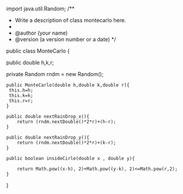 import java.util.Random;
/**
 * Write a description of class montecarlo here.
 * 
 * @author (your name) 
 * @version (a version number or a date)
 */

public class MonteCarlo
{

   public double  h,k,r;
 
   private Random rndm = new Random();
   
	public MonteCarlo(double h,double k,double r){
	 this.h=h;
	 this.k=k;
	 this.r=r;
	}
	
	public double nextRainDrop_x(){
		return (rndm.nextDouble()*2*r)+(h-r);
	}
	
	public double nextRainDrop_y(){
		return (rndm.nextDouble()*2*r)+(k-r);
	}
	
	public boolean insideCirle(double x , double y){
		
		return Math.pow((x-h), 2)+Math.pow((y-k), 2)<=Math.pow(r,2);
	}
}
